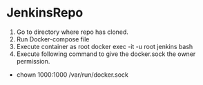 # JenkinsRepo
1. Go to directory where repo has cloned.
2. Run Docker-compose file
3. Execute container as root 
   docker exec -it -u root jenkins bash
4. Execute following command to give the docker.sock the owner permission.
 - chown 1000:1000 /var/run/docker.sock
